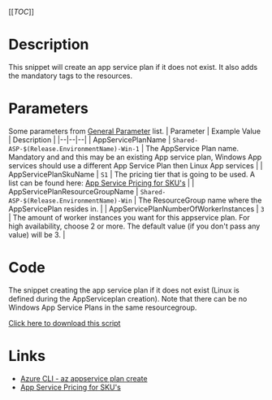 [[_TOC_]]

# Description

This snippet will create an app service plan if it does not exist. It also adds the mandatory tags to the resources.

# Parameters

Some parameters from [General Parameter](/Azure/Azure-CLI-Snippets) list.
| Parameter | Example Value | Description |
|--|--|--|
| AppServicePlanName | `Shared-ASP-$(Release.EnvironmentName)-Win-1` | The AppService Plan name. Mandatory and and this may be an existing App service plan, Windows App services should use a different App Service Plan then Linux App services |
| AppServicePlanSkuName | `S1` | The pricing tier that is going to be used. A list can be found here: [App Service Pricing for SKU's](https://azure.microsoft.com/nl-nl/pricing/details/app-service/windows/) |
| AppServicePlanResourceGroupName | `Shared-ASP-$(Release.EnvironmentName)-Win` | The ResourceGroup name where the AppServicePlan resides in. |
| AppServicePlanNumberOfWorkerInstances | `3` | The amount of worker instances you want for this appservice plan. For high availability, choose 2 or more. The default value (if you don't pass any value) will be 3. |

# Code

The snippet creating the app service plan if it does not exist (Linux is defined during the AppServiceplan creation). Note that there can be no Windows App Service Plans in the same resourcegroup.

[Click here to download this script](../../../../src/App-Services/Create-App-Service-Plan-Linux.ps1)

# Links

- [Azure CLI - az appservice plan create](https://docs.microsoft.com/en-us/cli/azure/appservice/plan?view=azure-cli-latest#az-appservice-plan-create)
- [App Service Pricing for SKU's](https://azure.microsoft.com/nl-nl/pricing/details/app-service/windows/)
